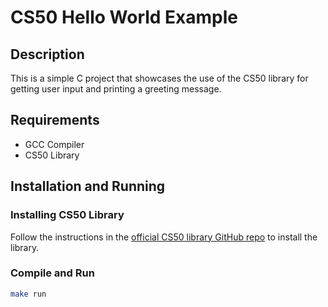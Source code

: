 # CS50 Hello World Example

## Description
This is a simple C project that showcases the use of the CS50 library for getting user input and printing a greeting message.

## Requirements
- GCC Compiler
- CS50 Library

## Installation and Running

### Installing CS50 Library
Follow the instructions in the [official CS50 library GitHub repo](https://github.com/cs50/libcs50) to install the library.

### Compile and Run
```bash
make run
